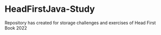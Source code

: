 # HeadFirstJava-Study
Repository has created for storage challenges and exercises of Head First Book 2022
